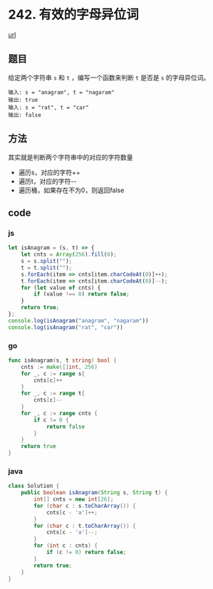 # 242. 有效的字母异位词

[url](https://leetcode-cn.com/problems/valid-anagram/)


## 题目

给定两个字符串 `s` 和 `t` ，编写一个函数来判断 `t` 是否是 `s` 的字母异位词。

```
输入: s = "anagram", t = "nagaram"
输出: true
输入: s = "rat", t = "car"
输出: false
```


## 方法

其实就是判断两个字符串中的对应的字符数量

- 遍历s，对应的字符++
- 遍历t，对应的字符--
- 遍历桶，如果存在不为0，则返回false

## code

### js

```js
let isAnagram = (s, t) => {
    let cnts = Array(256).fill(0);
    s = s.split("");
    t = t.split("");
    s.forEach(item => cnts[item.charCodeAt(0)]++);
    t.forEach(item => cnts[item.charCodeAt(0)]--);
    for (let value of cnts) {
        if (value !== 0) return false;
    }
    return true;
};
console.log(isAnagram("anagram", "nagaram"))
console.log(isAnagram("rat", "car"))
```

### go

```go
func isAnagram(s, t string) bool {
	cnts := make([]int, 256)
	for _, c := range s{
		cnts[c]++
	}
	for _, c := range t{
		cnts[c]--
	}
	for _, c := range cnts {
		if c != 0 {
			return false
		}
	}
	return true
}
```

### java

```java
class Solution {
    public boolean isAnagram(String s, String t) {
        int[] cnts = new int[26];
        for (char c : s.toCharArray()) {
            cnts[c - 'a']++;
        }
        for (char c : t.toCharArray()) {
            cnts[c - 'a']--;
        }
        for (int c : cnts) {
            if (c != 0) return false;
        }
        return true;
    }
}
```

